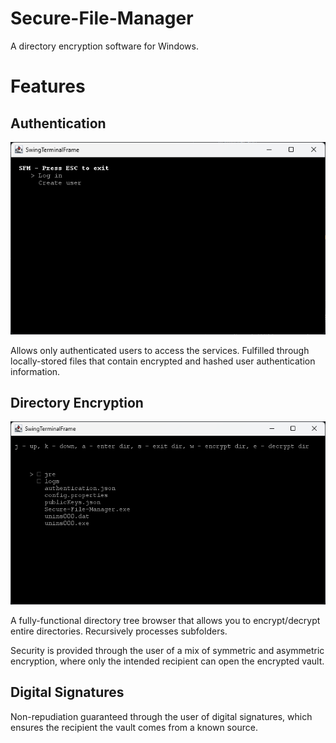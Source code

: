 # Secure-File-Manager
A directory encryption software for Windows. 

# Features
## Authentication
![Main menu](images/main-menu.png)

Allows only authenticated users to access the services. Fulfilled through locally-stored files that contain encrypted and hashed user authentication information.

## Directory Encryption
![Directory](images/directory.png)

A fully-functional directory tree browser that allows you to encrypt/decrypt entire directories. Recursively processes subfolders.

Security is provided through the user of a mix of symmetric and asymmetric encryption, where only the intended recipient can open the encrypted vault. 

## Digital Signatures
Non-repudiation guaranteed through the user of digital signatures, which ensures the recipient the vault comes from a known source.
